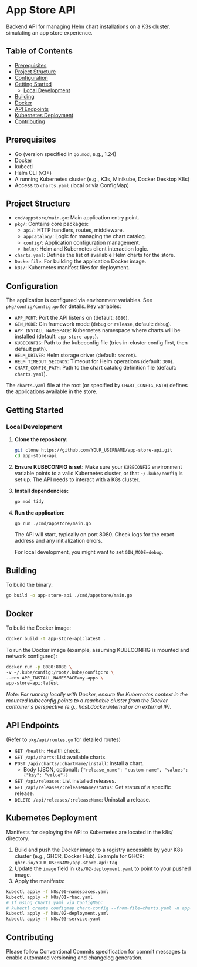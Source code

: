 # App Store API

Backend API for managing Helm chart installations on a K3s cluster, simulating an app store experience.

## Table of Contents

- [Prerequisites](#prerequisites)
- [Project Structure](#project-structure)
- [Configuration](#configuration)
- [Getting Started](#getting-started)
    - [Local Development](#local-development)
- [Building](#building)
- [Docker](#docker)
- [API Endpoints](#api-endpoints)
- [Kubernetes Deployment](#kubernetes-deployment)
- [Contributing](#contributing)

## Prerequisites

- Go (version specified in `go.mod`, e.g., 1.24)
- Docker
- kubectl
- Helm CLI (v3+)
- A running Kubernetes cluster (e.g., K3s, Minikube, Docker Desktop K8s)
- Access to `charts.yaml` (local or via ConfigMap)

## Project Structure

- `cmd/appstore/main.go`: Main application entry point.
- `pkg/`: Contains core packages:
    - `api/`: HTTP handlers, routes, middleware.
    - `appcatalog/`: Logic for managing the chart catalog.
    - `config/`: Application configuration management.
    - `helm/`: Helm and Kubernetes client interaction logic.
- `charts.yaml`: Defines the list of available Helm charts for the store.
- `Dockerfile`: For building the application Docker image.
- `k8s/`: Kubernetes manifest files for deployment.

## Configuration

The application is configured via environment variables. See `pkg/config/config.go` for details. Key variables:

- `APP_PORT`: Port the API listens on (default: `8080`).
- `GIN_MODE`: Gin framework mode (`debug` or `release`, default: `debug`).
- `APP_INSTALL_NAMESPACE`: Kubernetes namespace where charts will be installed (default: `app-store-apps`).
- `KUBECONFIG`: Path to the kubeconfig file (tries in-cluster config first, then default path).
- `HELM_DRIVER`: Helm storage driver (default: `secret`).
- `HELM_TIMEOUT_SECONDS`: Timeout for Helm operations (default: `300`).
- `CHART_CONFIG_PATH`: Path to the chart catalog definition file (default: `charts.yaml`).

The `charts.yaml` file at the root (or specified by `CHART_CONFIG_PATH`) defines the applications available in the
store.

## Getting Started

### Local Development

1. **Clone the repository:**
   ```bash
   git clone https://github.com/YOUR_USERNAME/app-store-api.git
   cd app-store-api
   ```

2. **Ensure KUBECONFIG is set:**
   Make sure your `KUBECONFIG` environment variable points to a valid Kubernetes cluster, or that `~/.kube/config` is
   set up. The API needs to interact with a K8s cluster.

3. **Install dependencies:**
   ```bash
   go mod tidy
   ```

4. **Run the application:**
   ```bash
   go run ./cmd/appstore/main.go
   ```
   The API will start, typically on port 8080. Check logs for the exact address and any initialization errors.

   For local development, you might want to set `GIN_MODE=debug`.

## Building

To build the binary:

```bash
go build -o app-store-api ./cmd/appstore/main.go
```

## Docker

To build the Docker image:

```bash
docker build -t app-store-api:latest .
```

To run the Docker image (example, assuming KUBECONFIG is mounted and network configured):

```bash
docker run -p 8080:8080 \
-v ~/.kube/config:/root/.kube/config:ro \
--env APP_INSTALL_NAMESPACE=my-apps \
app-store-api:latest
```

*Note: For running locally with Docker, ensure the Kubernetes context in the mounted kubeconfig points to a reachable
cluster from the Docker container's perspective (e.g., host.docker.internal or an external IP).*

## API Endpoints

(Refer to `pkg/api/routes.go` for detailed routes)

- `GET /health`: Health check.
- `GET /api/charts`: List available charts.
- `POST /api/charts/:chartName/install`: Install a chart.
    - Body (JSON, optional): `{"release_name": "custom-name", "values": {"key": "value"}}`
- `GET /api/releases`: List installed releases.
- `GET /api/releases/:releaseName/status`: Get status of a specific release.
- `DELETE /api/releases/:releaseName`: Uninstall a release.

## Kubernetes Deployment

Manifests for deploying the API to Kubernetes are located in the k8s/ directory.

1. Build and push the Docker image to a registry accessible by your K8s cluster (e.g., GHCR, Docker Hub).
   Example for GHCR: `ghcr.io/YOUR_USERNAME/app-store-api:tag`
2. Update the `image` field in `k8s/02-deployment.yaml` to point to your pushed image.
3. Apply the manifests:

```bash
kubectl apply -f k8s/00-namespaces.yaml
kubectl apply -f k8s/01-rbac.yaml
# If using charts.yaml via ConfigMap:
# kubectl create configmap chart-config --from-file=charts.yaml -n app-store-api
kubectl apply -f k8s/02-deployment.yaml
kubectl apply -f k8s/03-service.yaml
```

## Contributing

Please follow Conventional Commits specification for commit messages to enable automated versioning and changelog generation.
